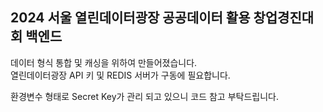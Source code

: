 ## 2024 서울 열린데이터광장 공공데이터 활용 창업경진대회 백엔드

데이터 형식 통합 및 캐싱을 위하여 만들어졌습니다.
<br/>
열린데이터광장 API 키 및 REDIS 서버가 구동에 필요합니다.

환경변수 형태로 Secret Key가 관리 되고 있으니 코드 참고 부탁드립니다.
